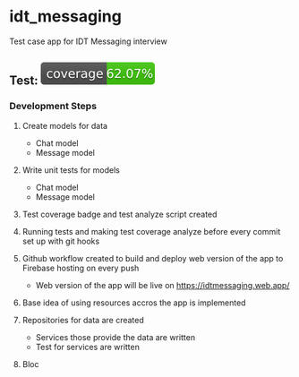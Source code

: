 # idt_messaging

Test case app for IDT Messaging interview

## Test: ![coverage](coverage_badge.svg)

### Development Steps

1. Create models for data

   - Chat model
   - Message model

2. Write unit tests for models

   - Chat model
   - Message model

3. Test coverage badge and test analyze script created
4. Running tests and making test coverage analyze before every commit set up with git hooks
5. Github workflow created to build and deploy web version of the app to Firebase hosting on every push
   - Web version of the app will be live on https://idtmessaging.web.app/
6. Base idea of using resources accros the app is implemented
7. Repositories for data are created
   - Services those provide the data are written
   - Test for services are written
8. Bloc

